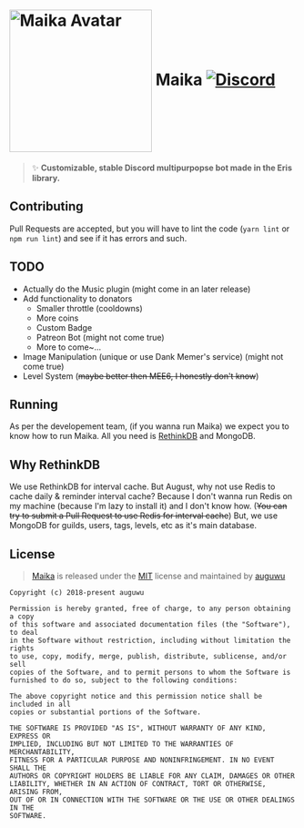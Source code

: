# <img src="https://augu.me/files/g4fseu.png" align="center" height="250px" width="250px" alt="Maika Avatar"> Maika [![Discord](https://discordapp.com/api/guilds/382725233695522816/embed.png)](https://discord.gg/7TtMP2n)
> :sparkles: **Customizable, stable Discord multipurpopse bot made in the Eris library.**

## Contributing
Pull Requests are accepted, but you will have to lint the code (`yarn lint` or `npm run lint`) and see if it has errors and such.

## TODO
- Actually do the Music plugin (might come in an later release)
- Add functionality to donators
  - Smaller throttle (cooldowns)
  - More coins
  - Custom Badge
  - Patreon Bot (might not come true)
  - More to come~...
- Image Manipulation (unique or use Dank Memer's service) (might not come true)
- Level System (~~maybe better then MEE6, I honestly don't know~~)

## Running
As per the developement team, (if you wanna run Maika) we expect you to know how to run Maika. All you need is [RethinkDB](https://github.com/MaikaBot/Maika/blob/master/README.md#why-rethinkdb) and MongoDB.

## Why RethinkDB
We use RethinkDB for interval cache.
But August, why not use Redis to cache daily & reminder interval cache? Because I don't wanna run Redis on my machine (because I'm lazy to install it) and I don't know how. (~~You can try to submit a Pull Request to use Redis for interval cache~~) But, we use MongoDB for guilds, users, tags, levels, etc as it's main database.

## License
> [Maika](https://github.com/MaikaBot/Maika) is released under the [MIT](https://github.com/MaikaBot/Maika/blob/master/LICENSE) license and maintained by [auguwu](https://augu.me)

```
Copyright (c) 2018-present auguwu

Permission is hereby granted, free of charge, to any person obtaining a copy
of this software and associated documentation files (the "Software"), to deal
in the Software without restriction, including without limitation the rights
to use, copy, modify, merge, publish, distribute, sublicense, and/or sell
copies of the Software, and to permit persons to whom the Software is
furnished to do so, subject to the following conditions:

The above copyright notice and this permission notice shall be included in all
copies or substantial portions of the Software.

THE SOFTWARE IS PROVIDED "AS IS", WITHOUT WARRANTY OF ANY KIND, EXPRESS OR
IMPLIED, INCLUDING BUT NOT LIMITED TO THE WARRANTIES OF MERCHANTABILITY,
FITNESS FOR A PARTICULAR PURPOSE AND NONINFRINGEMENT. IN NO EVENT SHALL THE
AUTHORS OR COPYRIGHT HOLDERS BE LIABLE FOR ANY CLAIM, DAMAGES OR OTHER
LIABILITY, WHETHER IN AN ACTION OF CONTRACT, TORT OR OTHERWISE, ARISING FROM,
OUT OF OR IN CONNECTION WITH THE SOFTWARE OR THE USE OR OTHER DEALINGS IN THE
SOFTWARE.
```
